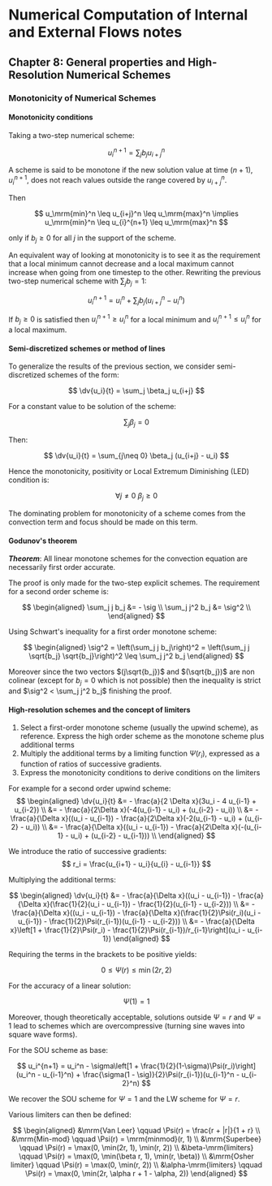 # Numerical Computation of Internal and External Flows notes

## Chapter 8: General properties and High-Resolution Numerical Schemes

### Monotonicity of Numerical Schemes

#### Monotonicity conditions

Taking a two-step numerical scheme:

$$
    u_i^{n+1} = \sum_j b_j u_{i+j}^n
$$

A scheme is said to be monotone if the new solution value at time $(n+1)$, $u_i^{n+1}$, does not reach values outside the range covered by $u_{i+j}^n$. 

Then

$$
u_\mrm{min}^n \leq u_{i+j}^n \leq u_\mrm{max}^n \implies u_\mrm{min}^n \leq u_{i}^{n+1} \leq u_\mrm{max}^n
$$

only if $b_j \geq 0$ for all $j$ in the support of the scheme.

An equivalent way of looking at monotonicity is to see it as the requirement that a local minimum cannot decrease and a local maximum cannot increase when going from one timestep to the other. Rewriting the previous two-step numerical scheme with $\sum_j b_j = 1$:

$$
    u_i^{n+1} = u_i^n + \sum_j b_j (u_{i+j}^n - u_i^n)
$$

If $b_j \geq 0$ is satisfied then $u_i^{n+1} \geq u_i^n$ for a local minimum and $u_i^{n+1} \leq u_i^n$ for a local maximum.

#### Semi-discretized schemes or method of lines

To generalize the results of the previous section, we consider semi-discretized schemes of the form:

$$
\dv{u_i}{t} = \sum_j \beta_j u_{i+j}
$$

For a constant value to be solution of the scheme:

$$
\sum_j \beta_j = 0
$$

Then:

$$
\dv{u_i}{t} = \sum_{j\neq 0} \beta_j (u_{i+j} - u_i)
$$

Hence the monotonicity, positivity or Local Extremum Diminishing (LED) condition is:

$$
\forall j \neq 0 \: \beta_j \geq 0
$$

The dominating problem for monotonicity of a scheme comes from the convection term and focus should be made on this term.

#### Godunov's theorem

***Theorem***: All linear monotone schemes for the convection equation are necessarily first order accurate.

The proof is only made for the two-step explicit schemes. The requirement for a second order scheme is:

$$
\begin{aligned}
\sum_j j b_j &= - \sig \\
\sum_j j^2 b_j &= \sig^2 \\
\end{aligned}
$$

Using Schwart's inequality for a first order monotone scheme:

$$
\begin{aligned}
\sig^2 = \left(\sum_j j b_j\right)^2 = \left(\sum_j j \sqrt{b_j} \sqrt{b_j}\right)^2 \leq \sum_j j^2 b_j
\end{aligned}
$$

Moreover since the two vectors $(j\sqrt{b_j})$ and $(\sqrt{b_j})$ are non colinear (except for $b_j = 0$ which is not possible) then the inequality is strict and $\sig^2 < \sum_j j^2 b_j$ finishing the proof.

#### High-resolution schemes and the concept of limiters

1. Select a first-order monotone scheme (usually the upwind scheme), as reference. Express the high order scheme as the monotone scheme plus additional terms
2. Multiply the additional terms by a limiting function $\Psi(r_i)$, expressed as a function of ratios of successive gradients.
3. Express the monotonicity conditions to derive conditions on the limiters

For example for a second order upwind scheme:
$$
\begin{aligned}
\dv{u_i}{t} &= - \frac{a}{2 \Delta x}(3u_i - 4 u_{i-1} + u_{i-2}) \\
&= - \frac{a}{2\Delta x}(-4(u_{i-1} - u_i) + (u_{i-2} - u_i)) \\
&= - \frac{a}{\Delta x}((u_i - u_{i-1}) - \frac{a}{2\Delta x}(-2(u_{i-1} - u_i) + (u_{i-2} - u_i)) \\
&= - \frac{a}{\Delta x}((u_i - u_{i-1}) - \frac{a}{2\Delta x}(-(u_{i-1} - u_i) + (u_{i-2} - u_{i-1})) \\
\end{aligned}
$$

We introduce the ratio of successive gradients:
$$
r_i = \frac{u_{i+1} - u_i}{u_{i} - u_{i-1}}
$$

Multiplying the additional terms:

$$
\begin{aligned}
\dv{u_i}{t} &= - \frac{a}{\Delta x}((u_i - u_{i-1}) - \frac{a}{\Delta x}(\frac{1}{2}(u_i - u_{i-1}) - \frac{1}{2}(u_{i-1} - u_{i-2})) \\
&= - \frac{a}{\Delta x}((u_i - u_{i-1}) - \frac{a}{\Delta x}(\frac{1}{2}\Psi(r_i)(u_i - u_{i-1}) - \frac{1}{2}\Psi(r_{i-1})(u_{i-1} - u_{i-2})) \\
&= - \frac{a}{\Delta x}\left[1 + \frac{1}{2}\Psi(r_i) - \frac{1}{2}\Psi(r_{i-1})/r_{i-1}\right](u_i - u_{i-1})
\end{aligned}
$$

Requiring the terms in the brackets to be positive yields:

$$
    0 \leq \Psi(r) \leq \min(2r, 2)
$$

For the accuracy of a linear solution:

$$
    \Psi(1) = 1
$$

Moreover, though theoretically acceptable, solutions outside $\Psi = r$ and $\Psi = 1$ lead to schemes which are overcompressive (turning sine waves into square wave forms).

For the SOU scheme as base:

$$
u_i^{n+1} = u_i^n - \sigma\left[1 + \frac{1}{2}(1-\sigma)\Psi(r_i)\right](u_i^n - u_{i-1}^n) + \frac{\sigma(1 - \sig)}{2}\Psi(r_{i-1})(u_{i-1}^n - u_{i-2}^n)
$$

We recover the SOU scheme for $\Psi = 1$ and the LW scheme for $\Psi = r$.

Various limiters can then be defined:

$$
\begin{aligned}
&\mrm{Van Leer} \qquad \Psi(r) = \frac{r + |r|}{1 + r} \\
&\mrm{Min-mod} \qquad \Psi(r) = \mrm{minmod}(r, 1) \\
&\mrm{Superbee} \qquad \Psi(r) = \max(0, \min(2r, 1), \min(r, 2)) \\
&\beta-\mrm{limiters} \qquad \Psi(r) = \max(0, \min(\beta r, 1), \min(r, \beta)) \\
&\mrm{Osher limiter} \qquad \Psi(r) = \max(0, \min(r, 2)) \\
&\alpha-\mrm{limiters} \qquad \Psi(r) = \max(0, \min(2r, \alpha r + 1 - \alpha, 2))
\end{aligned}
$$